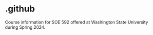 # .github
Course information for SOE 592 offered at Washington State University during Spring 2024.
